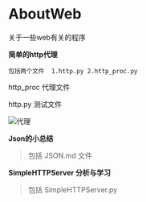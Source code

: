 AboutWeb
========

关于一些web有关的程序

**简单的http代理**

    包括两个文件  1.http.py 2.http_proc.py
    
http_proc 代理文件

http.py  测试文件

![代理](http://upload.wikimedia.org/wikipedia/commons/b/bb/Proxy_concept_en.svg)

**Json的小总结**
> 包括 JSON.md 文件

**SimpleHTTPServer 分析与学习**
>包括 SimpleHTTPServer.py